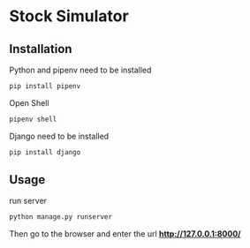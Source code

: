 # Stock Simulator

## Installation

Python and pipenv need to be installed

```bash
pip install pipenv
```

Open Shell

```bash
pipenv shell
```

Django need to be installed

```bash
pip install django
```

## Usage

run server

```bash
python manage.py runserver
```

Then go to the browser and enter the url **http://127.0.0.1:8000/**
